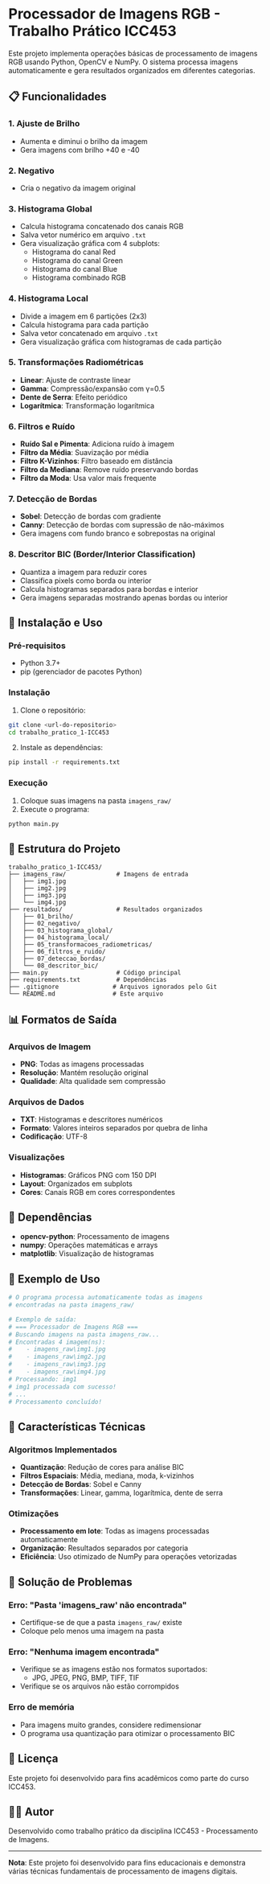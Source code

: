 # Processador de Imagens RGB - Trabalho Prático ICC453

Este projeto implementa operações básicas de processamento de imagens RGB usando Python, OpenCV e NumPy. O sistema processa imagens automaticamente e gera resultados organizados em diferentes categorias.

## 📋 Funcionalidades

### 1. **Ajuste de Brilho**
- Aumenta e diminui o brilho da imagem
- Gera imagens com brilho +40 e -40

### 2. **Negativo**
- Cria o negativo da imagem original

### 3. **Histograma Global**
- Calcula histograma concatenado dos canais RGB
- Salva vetor numérico em arquivo `.txt`
- Gera visualização gráfica com 4 subplots:
  - Histograma do canal Red
  - Histograma do canal Green
  - Histograma do canal Blue
  - Histograma combinado RGB

### 4. **Histograma Local**
- Divide a imagem em 6 partições (2x3)
- Calcula histograma para cada partição
- Salva vetor concatenado em arquivo `.txt`
- Gera visualização gráfica com histogramas de cada partição

### 5. **Transformações Radiométricas**
- **Linear**: Ajuste de contraste linear
- **Gamma**: Compressão/expansão com γ=0.5
- **Dente de Serra**: Efeito periódico
- **Logarítmica**: Transformação logarítmica

### 6. **Filtros e Ruído**
- **Ruído Sal e Pimenta**: Adiciona ruído à imagem
- **Filtro da Média**: Suavização por média
- **Filtro K-Vizinhos**: Filtro baseado em distância
- **Filtro da Mediana**: Remove ruído preservando bordas
- **Filtro da Moda**: Usa valor mais frequente

### 7. **Detecção de Bordas**
- **Sobel**: Detecção de bordas com gradiente
- **Canny**: Detecção de bordas com supressão de não-máximos
- Gera imagens com fundo branco e sobrepostas na original

### 8. **Descritor BIC (Border/Interior Classification)**
- Quantiza a imagem para reduzir cores
- Classifica pixels como borda ou interior
- Calcula histogramas separados para bordas e interior
- Gera imagens separadas mostrando apenas bordas ou interior

## 🚀 Instalação e Uso

### Pré-requisitos
- Python 3.7+
- pip (gerenciador de pacotes Python)

### Instalação
1. Clone o repositório:
```bash
git clone <url-do-repositorio>
cd trabalho_pratico_1-ICC453
```

2. Instale as dependências:
```bash
pip install -r requirements.txt
```

### Execução
1. Coloque suas imagens na pasta `imagens_raw/`
2. Execute o programa:
```bash
python main.py
```

## 📁 Estrutura do Projeto

```
trabalho_pratico_1-ICC453/
├── imagens_raw/              # Imagens de entrada
│   ├── img1.jpg
│   ├── img2.jpg
│   ├── img3.jpg
│   └── img4.jpg
├── resultados/               # Resultados organizados
│   ├── 01_brilho/
│   ├── 02_negativo/
│   ├── 03_histograma_global/
│   ├── 04_histograma_local/
│   ├── 05_transformacoes_radiometricas/
│   ├── 06_filtros_e_ruido/
│   ├── 07_deteccao_bordas/
│   └── 08_descritor_bic/
├── main.py                   # Código principal
├── requirements.txt          # Dependências
├── .gitignore               # Arquivos ignorados pelo Git
└── README.md                # Este arquivo
```

## 📊 Formatos de Saída

### Arquivos de Imagem
- **PNG**: Todas as imagens processadas
- **Resolução**: Mantém resolução original
- **Qualidade**: Alta qualidade sem compressão

### Arquivos de Dados
- **TXT**: Histogramas e descritores numéricos
- **Formato**: Valores inteiros separados por quebra de linha
- **Codificação**: UTF-8

### Visualizações
- **Histogramas**: Gráficos PNG com 150 DPI
- **Layout**: Organizados em subplots
- **Cores**: Canais RGB em cores correspondentes

## 🔧 Dependências

- **opencv-python**: Processamento de imagens
- **numpy**: Operações matemáticas e arrays
- **matplotlib**: Visualização de histogramas

## 📝 Exemplo de Uso

```python
# O programa processa automaticamente todas as imagens
# encontradas na pasta imagens_raw/

# Exemplo de saída:
# === Processador de Imagens RGB ===
# Buscando imagens na pasta imagens_raw...
# Encontradas 4 imagem(ns):
#    - imagens_raw\img1.jpg
#    - imagens_raw\img2.jpg
#    - imagens_raw\img3.jpg
#    - imagens_raw\img4.jpg
# Processando: img1
# img1 processada com sucesso!
# ...
# Processamento concluído!
```

## 🎯 Características Técnicas

### Algoritmos Implementados
- **Quantização**: Redução de cores para análise BIC
- **Filtros Espaciais**: Média, mediana, moda, k-vizinhos
- **Detecção de Bordas**: Sobel e Canny
- **Transformações**: Linear, gamma, logarítmica, dente de serra

### Otimizações
- **Processamento em lote**: Todas as imagens processadas automaticamente
- **Organização**: Resultados separados por categoria
- **Eficiência**: Uso otimizado de NumPy para operações vetorizadas

## 🐛 Solução de Problemas

### Erro: "Pasta 'imagens_raw' não encontrada"
- Certifique-se de que a pasta `imagens_raw/` existe
- Coloque pelo menos uma imagem na pasta

### Erro: "Nenhuma imagem encontrada"
- Verifique se as imagens estão nos formatos suportados:
  - JPG, JPEG, PNG, BMP, TIFF, TIF
- Verifique se os arquivos não estão corrompidos

### Erro de memória
- Para imagens muito grandes, considere redimensionar
- O programa usa quantização para otimizar o processamento BIC

## 📄 Licença

Este projeto foi desenvolvido para fins acadêmicos como parte do curso ICC453.

## 👨‍💻 Autor

Desenvolvido como trabalho prático da disciplina ICC453 - Processamento de Imagens.

---

**Nota**: Este projeto foi desenvolvido para fins educacionais e demonstra várias técnicas fundamentais de processamento de imagens digitais.
